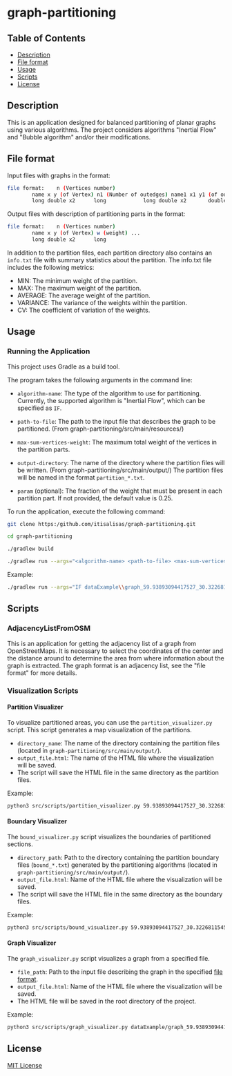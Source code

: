 # graph-partitioning

## Table of Contents
- [Description](#description)
- [File format](#file-format)
- [Usage](#usage)
- [Scripts](#scripts)
- [License](#license)


## Description

This is an application designed for balanced partitioning of planar graphs using various algorithms.
The project considers algorithms "Inertial Flow" and "Bubble algorithm" and/or their modifications.

## File format

Input files with graphs in the format:
```bash
file format: 	n (Vertices number)
		name x y (of Vertex) n1 (Number of outedges) name1 x1 y1 (of out vertex) length1 (edge length) ...
		long double x2		long 			long double x2		 double
```
Output files with description of partitioning parts in the format:
```bash
file format: 	n (Vertices number)
		name x y (of Vertex) w (weight) ...
		long double x2		long
```

In addition to the partition files, each partition directory also contains an `info.txt` file with summary statistics about the partition. The info.txt file includes the following metrics:

- MIN: The minimum weight of the partition.
- MAX: The maximum weight of the partition.
- AVERAGE: The average weight of the partition.
- VARIANCE: The variance of the weights within the partition.
- CV: The coefficient of variation of the weights.

## Usage


### Running the Application

This project uses Gradle as a build tool. 

The program takes the following arguments in the command line:

- `algorithm-name`: The type of the algorithm to use for partitioning. Currently, the supported algorithm is "Inertial Flow", which can be specified as `IF`.

- `path-to-file`: The path to the input file that describes the graph to be partitioned. (From graph-partitioning/src/main/resources/)

- `max-sum-vertices-weight`: The maximum total weight of the vertices in the partition parts.

- `output-directory`: The name of the directory where the partition files will be written. (From graph-partitioning/src/main/output/) The partition files will be named in the format `partition_*.txt`.

- `param` (optional): The fraction of the weight that must be present in each partition part. If not provided, the default value is 0.25.

To run the application, execute the following command:

```bash
git clone https:/github.com/itisalisas/graph-partitioning.git

cd graph-partitioning

./gradlew build

./gradlew run --args="<algorithm-name> <path-to-file> <max-sum-vertices-weight> <output-directory> [param]" 
```

Example:

```bash
./gradlew run --args="IF dataExample\\graph_59.93893094417527_30.32268115454809_1000.txt 10000 59.93893094417527_30.32268115454809_1000"

```

## Scripts

### AdjacencyListFromOSM

This is an application for getting the adjacency list of a graph from OpenStreetMaps. It is necessary to select the coordinates of the center and the distance around to determine the area from where information about the graph is extracted. 
The graph format is an adjacency list, see the "file format" for more details.

### Visualization Scripts

#### Partition Visualizer

To visualize partitioned areas, you can use the `partition_visualizer.py` script. This script generates a map visualization of the partitions.

- `directory_name`: The name of the directory containing the partition files (located in `graph-partitioning/src/main/output/`).
- `output_file.html`: The name of the HTML file where the visualization will be saved.
- The script will save the HTML file in the same directory as the partition files.

Example:

```bash
python3 src/scripts/partition_visualizer.py 59.93893094417527_30.32268115454809_1000 map.html
```

#### Boundary Visualizer

The `bound_visualizer.py` script visualizes the boundaries of partitioned sections.

- `directory_path`: Path to the directory containing the partition boundary files (`bound_*.txt`) generated by the partitioning algorithms (located in `graph-partitioning/src/main/output/`).
- `output_file.html`: Name of the HTML file where the visualization will be saved. 
- The script will save the HTML file in the same directory as the boundary files.

Example:

```bash
python3 src/scripts/bound_visualizer.py 59.93893094417527_30.32268115454809_1000 bound.html
```

#### Graph Visualizer

The `graph_visualizer.py` script visualizes a graph from a specified file.

- `file_path`: Path to the input file describing the graph in the specified [file format](#file-format).
- `output_file.html`: Name of the HTML file where the visualization will be saved. 
- The HTML file will be saved in the root directory of the project.

Example:

```bash
python3 src/scripts/graph_visualizer.py dataExample/graph_59.93893094417527_30.32268115454809_1000.txt graph.html
```

## License

[MIT License](https://choosealicense.com/licenses/mit/)
